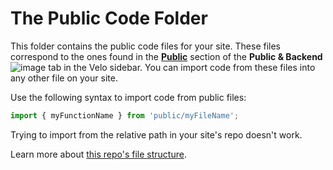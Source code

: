 # The Public Code Folder

This folder contains the public code files for your site. These files correspond to the ones found in the [**Public**](https://support.wix.com/en/article/velo-working-with-the-velo-sidebar#public) section of the  **Public & Backend** ![image][def] tab in the Velo sidebar. You can import code from these files into any other file on your site.

Use the following syntax to import code from public files:
```js
import { myFunctionName } from 'public/myFileName';
```   
Trying to import from the relative path in your site's repo doesn't work.

Learn more about [this repo's file structure][def2].


[def]: https://user-images.githubusercontent.com/89579857/184873215-d6042ace-4d20-40f2-ad37-1b1911302f96.png
[def2]: https://support.wix.com/en/article/velo-understanding-your-sites-github-repository-beta